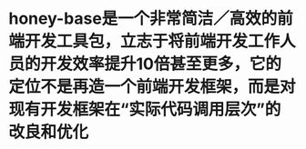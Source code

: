 # honey-base是一个非常简洁／高效的前端开发工具包，立志于将前端开发工作人员的开发效率提升10倍甚至更多，它的定位不是再造一个前端开发框架，而是对现有开发框架在“实际代码调用层次”的改良和优化

